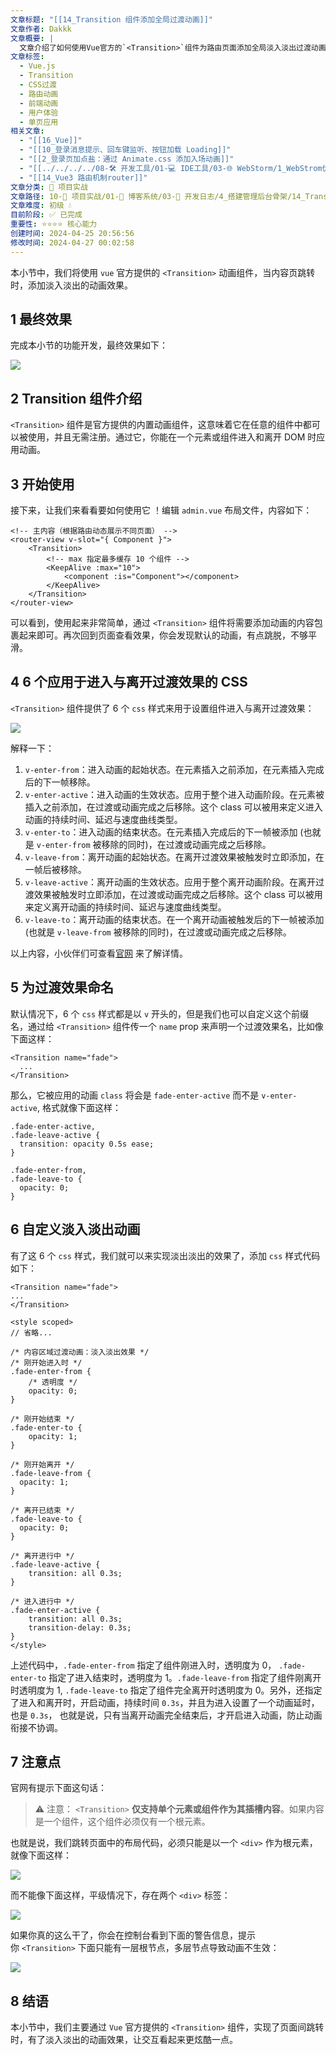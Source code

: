 ```yaml
---
文章标题: "[[14_Transition 组件添加全局过渡动画]]"
文章作者: Dakkk
文章概要: |
  文章介绍了如何使用Vue官方的`<Transition>`组件为路由页面添加全局淡入淡出过渡动画。详细讲解了`<Transition>`的基本用法、6种CSS过渡类名，并通过命名和自定义CSS实现平滑动画效果。文章还强调了组件内容必须为单根元素的注意事项。
文章标签:
  - Vue.js
  - Transition
  - CSS过渡
  - 路由动画
  - 前端动画
  - 用户体验
  - 单页应用
相关文章:
  - "[[16_Vue]]"
  - "[[10_登录消息提示、回车键监听、按钮加载 Loading]]"
  - "[[2_登录页加点盐：通过 Animate.css 添加入场动画]]"
  - "[[../../../../08-🛠️ 开发工具/01-💻 IDE工具/03-🌐 WebStorm/1_WebStrom优化]]"
  - "[[14_Vue3 路由机制router]]"
文章分类: 🚀 项目实战
文章路径: 10-🚀 项目实战/01-📝 博客系统/03-📝 开发日志/4_搭建管理后台骨架/14_Transition 组件添加全局过渡动画.md
文章难度: 初级 💧
目前阶段: ✅ 已完成
重要性: ⭐⭐⭐⭐ 核心能力
创建时间: 2024-04-25 20:56:56
修改时间: 2024-04-27 00:02:58
---
```



本小节中，我们将使用 `vue` 官方提供的 `<Transition>` 动画组件，当内容页跳转时，添加淡入淡出的动画效果。

## 1 最终效果

完成本小节的功能开发，最终效果如下：

![](https://img.quanxiaoha.com/quanxiaoha/169469142822428)

## 2 Transition 组件介绍

`<Transition>` 组件是官方提供的内置动画组件，这意味着它在任意的组件中都可以被使用，并且无需注册。通过它，你能在一个元素或组件进入和离开 DOM 时应用动画。

## 3 开始使用

接下来，让我们来看看要如何使用它 ！编辑 `admin.vue` 布局文件，内容如下：

```
<!-- 主内容（根据路由动态展示不同页面） -->  
<router-view v-slot="{ Component }">  
    <Transition>  
        <!-- max 指定最多缓存 10 个组件 -->  
        <KeepAlive :max="10">  
            <component :is="Component"></component>  
        </KeepAlive>  
    </Transition>  
</router-view>
```

可以看到，使用起来非常简单，通过 `<Transition>` 组件将需要添加动画的内容包裹起来即可。再次回到页面查看效果，你会发现默认的动画，有点跳脱，不够平滑。

## 4 6 个应用于进入与离开过渡效果的 CSS

`<Transition>` 组件提供了 6 个 `css` 样式来用于设置组件进入与离开过渡效果：

![](https://img.quanxiaoha.com/quanxiaoha/169469180678615)

解释一下：

1. `v-enter-from`：进入动画的起始状态。在元素插入之前添加，在元素插入完成后的下一帧移除。
2. `v-enter-active`：进入动画的生效状态。应用于整个进入动画阶段。在元素被插入之前添加，在过渡或动画完成之后移除。这个 class 可以被用来定义进入动画的持续时间、延迟与速度曲线类型。
3. `v-enter-to`：进入动画的结束状态。在元素插入完成后的下一帧被添加 (也就是 `v-enter-from` 被移除的同时)，在过渡或动画完成之后移除。
4. `v-leave-from`：离开动画的起始状态。在离开过渡效果被触发时立即添加，在一帧后被移除。
5. `v-leave-active`：离开动画的生效状态。应用于整个离开动画阶段。在离开过渡效果被触发时立即添加，在过渡或动画完成之后移除。这个 class 可以被用来定义离开动画的持续时间、延迟与速度曲线类型。
6. `v-leave-to`：离开动画的结束状态。在一个离开动画被触发后的下一帧被添加 (也就是 `v-leave-from` 被移除的同时)，在过渡或动画完成之后移除。

以上内容，小伙伴们可查看[官网](https://cn.vuejs.org/guide/built-ins/transition.html#css-based-transitions) 来了解详情。

## 5 为过渡效果命名

默认情况下，6 个 `css` 样式都是以 `v` 开头的，但是我们也可以自定义这个前缀名，通过给 `<Transition>` 组件传一个 `name` prop 来声明一个过渡效果名，比如像下面这样：

```
<Transition name="fade">
  ...
</Transition>
```

那么，它被应用的动画 `class` 将会是 `fade-enter-active` 而不是 `v-enter-active`, 格式就像下面这样：

```
.fade-enter-active,
.fade-leave-active {
  transition: opacity 0.5s ease;
}

.fade-enter-from,
.fade-leave-to {
  opacity: 0;
}
```

## 6 自定义淡入淡出动画

有了这 6 个 `css` 样式，我们就可以来实现淡出淡出的效果了，添加 `css` 样式代码如下：

```
<Transition name="fade">
...
</Transition>

<style scoped>
// 省略...

/* 内容区域过渡动画：淡入淡出效果 */
/* 刚开始进入时 */
.fade-enter-from {
    /* 透明度 */
    opacity: 0;
}

/* 刚开始结束 */
.fade-enter-to {
    opacity: 1;
}

/* 刚开始离开 */
.fade-leave-from {
  opacity: 1;
}

/* 离开已结束 */
.fade-leave-to {
  opacity: 0;
}

/* 离开进行中 */
.fade-leave-active {
    transition: all 0.3s;
}

/* 进入进行中 */
.fade-enter-active {
    transition: all 0.3s;
    transition-delay: 0.3s;
}
</style>
```

上述代码中，`.fade-enter-from` 指定了组件刚进入时，透明度为 0， `.fade-enter-to` 指定了进入结束时，透明度为 1。`.fade-leave-from` 指定了组件刚离开时透明度为 1, `.fade-leave-to` 指定了组件完全离开时透明度为 0。另外，还指定了进入和离开时，开启动画，持续时间 `0.3s`，并且为进入设置了一个动画延时，也是 `0.3s`， 也就是说，只有当离开动画完全结束后，才开启进入动画，防止动画衔接不协调。

## 7 注意点

官网有提示下面这句话：

> ⚠️ 注意： `<Transition>` **仅支持单个元素或组件作为其插槽内容**。如果内容是一个组件，这个组件必须仅有一个根元素。

也就是说，我们跳转页面中的布局代码，必须只能是以一个 `<div>` 作为根元素，就像下面这样：

![](https://img.quanxiaoha.com/quanxiaoha/169469816669699)

而不能像下面这样，平级情况下，存在两个 `<div>` 标签：

![](https://img.quanxiaoha.com/quanxiaoha/169469828600544)

如果你真的这么干了，你会在控制台看到下面的警告信息，提示你 `<Transition>` 下面只能有一层根节点，多层节点导致动画不生效：

![](https://img.quanxiaoha.com/quanxiaoha/169469824152121)

## 8 结语

本小节中，我们主要通过 `Vue` 官方提供的 `<Transition>` 组件，实现了页面间跳转时，有了淡入淡出的动画效果，让交互看起来更炫酷一点。